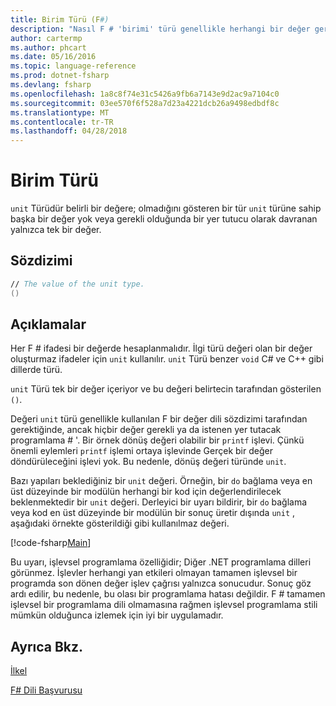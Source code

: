 ```yaml
---
title: Birim Türü (F#)
description: "Nasıl F # 'birimi' türü genellikle herhangi bir değer gerekli ya da istenen burada bir değer dili sözdizimi tarafından gerekli yer tutmak için kullanılan öğrenin."
author: cartermp
ms.author: phcart
ms.date: 05/16/2016
ms.topic: language-reference
ms.prod: dotnet-fsharp
ms.devlang: fsharp
ms.openlocfilehash: 1a8c8f74e31c5426a9fb6a7143e9d2ac9a7104c0
ms.sourcegitcommit: 03ee570f6f528a7d23a4221dcb26a9498edbdf8c
ms.translationtype: MT
ms.contentlocale: tr-TR
ms.lasthandoff: 04/28/2018
---
```

# <a name="unit-type"></a>Birim Türü

`unit` Türüdür belirli bir değere; olmadığını gösteren bir tür `unit` türüne sahip başka bir değer yok veya gerekli olduğunda bir yer tutucu olarak davranan yalnızca tek bir değer.


## <a name="syntax"></a>Sözdizimi

```fsharp
// The value of the unit type.
()
```

## <a name="remarks"></a>Açıklamalar
Her F # ifadesi bir değerde hesaplanmalıdır. İlgi türü değeri olan bir değer oluşturmaz ifadeler için `unit` kullanılır. `unit` Türü benzer `void` C# ve C++ gibi dillerde türü.

`unit` Türü tek bir değer içeriyor ve bu değeri belirtecin tarafından gösterilen `()`.

Değeri `unit` türü genellikle kullanılan F bir değer dili sözdizimi tarafından gerektiğinde, ancak hiçbir değer gerekli ya da istenen yer tutacak programlama # '. Bir örnek dönüş değeri olabilir bir `printf` işlevi. Çünkü önemli eylemleri `printf` işlemi ortaya işlevinde Gerçek bir değer döndürüleceğini işlevi yok. Bu nedenle, dönüş değeri türünde `unit`.

Bazı yapıları beklediğiniz bir `unit` değeri. Örneğin, bir `do` bağlama veya en üst düzeyinde bir modülün herhangi bir kod için değerlendirilecek beklenmektedir bir `unit` değeri. Derleyici bir uyarı bildirir, bir `do` bağlama veya kod en üst düzeyinde bir modülün bir sonuç üretir dışında `unit` , aşağıdaki örnekte gösterildiği gibi kullanılmaz değeri.

[!code-fsharp[Main](../../../samples/snippets/fsharp/lang-ref-1/snippet901.fs)]

Bu uyarı, işlevsel programlama özelliğidir; Diğer .NET programlama dilleri görünmez. İşlevler herhangi yan etkileri olmayan tamamen işlevsel bir programda son dönen değer işlev çağrısı yalnızca sonucudur. Sonuç göz ardı edilir, bu nedenle, bu olası bir programlama hatası değildir. F # tamamen işlevsel bir programlama dili olmamasına rağmen işlevsel programlama stili mümkün olduğunca izlemek için iyi bir uygulamadır.

## <a name="see-also"></a>Ayrıca Bkz.
[İlkel](primitive-types.md)

[F# Dili Başvurusu](index.md)
